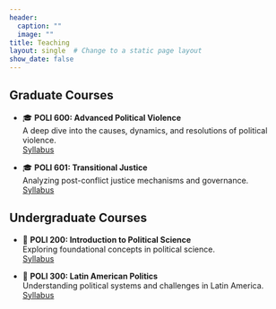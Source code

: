 ```yaml
---
header:
  caption: ""
  image: ""
title: Teaching
layout: single  # Change to a static page layout
show_date: false
---
```



## Graduate Courses
- 🎓 **POLI 600: Advanced Political Violence**  
  A deep dive into the causes, dynamics, and resolutions of political violence.
  <br>[Syllabus](#)

- 🎓 **POLI 601: Transitional Justice**  
  Analyzing post-conflict justice mechanisms and governance.
  <br>[Syllabus](#)


## Undergraduate Courses
- 📘 **POLI 200: Introduction to Political Science**  
  Exploring foundational concepts in political science.
  <br>[Syllabus](#) 

- 📘 **POLI 300: Latin American Politics**  
  Understanding political systems and challenges in Latin America.
  <br>[Syllabus](#)  

